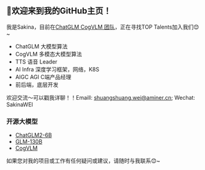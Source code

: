 ## 👋欢迎来到我的GitHub主页！

我是Sakina，目前在[ChatGLM CogVLM 团队](https://github.com/THUDM)，正在寻找TOP Talents加入我们😊~
- ChatGLM 大模型算法
- CogVLM 多模态大模型算法
- TTS 语音 Leader
- AI Infra 深度学习框架，网络，K8S
- AIGC AGI C端产品经理
- 前后端，底层开发

欢迎交流～可以戳我详聊！！Emaill: shuangshuang.wei@aminer.cn; Wechat: SakinaWEI

### 开源大模型

- [ChatGLM2-6B](https://github.com/THUDM/ChatGLM2-6B)
- [GLM-130B](https://github.com/THUDM/GLM-130B)
- [CogVLM](https://github.com/THUDM/CogVLM)

如果您对我的项目或工作有任何疑问或建议，请随时与我联系😊~
